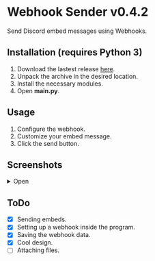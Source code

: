 # Webhook Sender v0.4.2
Send Discord embed messages using Webhooks.

## Installation (requires Python 3)
1. Download the lastest release [here](https://github.com/FrachlitzStudio/GUI-Webhook-Embed-Sender/releases).
2. Unpack the archive in the desired location.
3. Install the necessary modules.
4. Open **main.py**.

## Usage
1. Configure the webhook.
2. Customize your embed message.
3. Click the send button.

## Screenshots
<details> 
  <summary>Open</summary>

![screenshot](https://i.imgur.com/HrQd6tA.png
</details>

## ToDo
- [x] Sending embeds.
- [x] Setting up a webhook inside the program.
- [x] Saving the webhook data.
- [x] Cool design.
- [ ] Attaching files.
